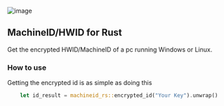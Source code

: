 ![image]({https://img.shields.io/crates/v/machineid-rs.svg?style=for-the-badge&logo=rust&color=orange})

## MachineID/HWID for Rust

Get the encrypted HWID/MachineID of a pc running Windows or Linux.

### How to use

Getting the encrypted id is as simple as doing this

```rust
    let id_result = machineid_rs::encrypted_id("Your Key").unwrap()
```
